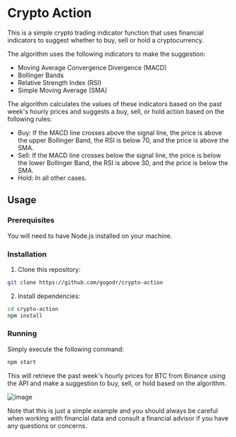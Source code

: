 # Crypto Action
This is a simple crypto trading indicator function that uses financial indicators to suggest whether to buy, sell or hold a cryptocurrency.

The algorithm uses the following indicators to make the suggestion:

- Moving Average Convergence Divergence (MACD)
- Bollinger Bands
- Relative Strength Index (RSI)
- Simple Moving Average (SMA)

The algorithm calculates the values of these indicators based on the past week's hourly prices and suggests a buy, sell, or hold action based on the following rules:

- Buy: If the MACD line crosses above the signal line, the price is above the upper Bollinger Band, the RSI is below 70, and the price is above the SMA.
- Sell: If the MACD line crosses below the signal line, the price is below the lower Bollinger Band, the RSI is above 30, and the price is below the SMA.
- Hold: In all other cases.

## Usage
### Prerequisites
You will need to have Node.js installed on your machine.

### Installation
1. Clone this repository:
```bash
git clone https://github.com/gogodr/crypto-action
```
2. Install dependencies:
```bash
cd crypto-action
npm install
```
### Running
Simply execute the following command:

```bash
npm start
```
This will retrieve the past week's hourly prices for BTC from Binance using the API and make a suggestion to buy, sell, or hold based on the algorithm.

![image](https://user-images.githubusercontent.com/2740936/226249471-0042993c-e349-49c8-8977-96adae96f730.png)


Note that this is just a simple example and you should always be careful when working with financial data and consult a financial advisor if you have any questions or concerns.
